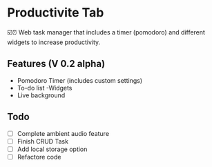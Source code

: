 # Productivite Tab

☑️⏰ Web task manager that includes a timer (pomodoro) and different widgets to increase productivity.


## Features (V 0.2 alpha) 
- Pomodoro Timer (includes custom settings)  
- To-do list -Widgets
- Live background

## Todo
- [ ] Complete ambient audio feature
- [ ] Finish CRUD Task
- [ ] Add local storage option
- [ ] Refactore code